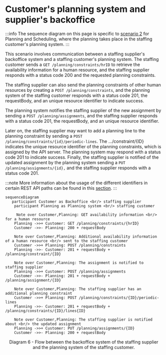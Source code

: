 # Customer's planning system and supplier's backoffice

:::info
The sequence diagram on this page is specific to [scenario 2](../../planning/Scenario%202/Readme.md) for Planning and Scheduling, where the planning takes place in the staffing customer's planning system.
:::

This scenario involves communication between a staffing supplier's backoffice system and a staffing customer's planning system. The staffing customer sends a `GET /planning/constraints/hrID` to retrieve the availability information for a human resource, and the staffing supplier responds with a status code 200 and the requested planning constraints.

The staffing supplier can also send the planning constraints of other human resources by creating a `POST /planning/constraints`, and the planning system of the staffing customer responds with a status code 201, the requestBody, and an unique resource identifier to indicate success.

The planning system notifies the staffing supplier of the new assignment by sending a `POST /planning/assignments`, and the staffing supplier responds with a status code 201, the requestBody, and an unique resource identifier.

Later on, the staffing supplier may want to add a planning line to the planning constraint by sending a `POST /planning/constraints/{id}/periodic-lines`. The .../constraint/{ID} indicates the unique resource identifier of the planning constraints, which is assigned by the API server. The planning system may respond with a status code 201 to indicate success. Finally, the staffing supplier is notified of the updated assignment by the planning system sending a `PUT /planning/assignments/{id},` and the staffing supplier responds with a status code 201.

:::note
 More information about the usage of the different identifiers in certain REST API paths can be found in this [section](../../api/usage-notes/identifiers.md).
:::

```mermaid
sequenceDiagram
   participant Customer as Backoffice <br/> staffing supplier
    participant Planning as Planning system <br/> staffing customer

     Note over Customer,Planning: GET availability information <br/> for a human resource
    Planning ->>+ Customer: GET /planning/constraints/{hrID}
    Customer ->>- Planning: 200 + requestBody

    Note over Customer,Planning: Additional availability information of a human resource <br/> sent to the staffing customer
    Customer ->>+ Planning: POST /planning/constraints
    Planning ->>- Customer: 201 + requestBody + /planning/constraint/{ID}

    Note over Customer,Planning: The assignment is notified to staffing supplier
    Planning ->>+ Customer: POST /planning/assignments
    Customer ->>- Planning: 201 + requestBody + /planning/assignment/{ID}

    Note over Customer,Planning: The staffing supplier has an additional planning constraint
    Customer ->>+ Planning: POST /planning/constraints/{ID}/periodic-lines
    Planning ->>- Customer: 201 + requestBody + /planning/constraints/{ID}/lines{ID}

    Note over Customer,Planning: The staffing supplier is notified about <br/> the updated assignment
    Planning ->>+ Customer: PUT /planning/assignments/{ID}
    Customer ->>- Planning: 200 + requestBody

```

<figcaption align = "center">Diagram 6 - Flow between the backoffice system of the staffing supplier and the planning system of the staffing customer.</figcaption>
